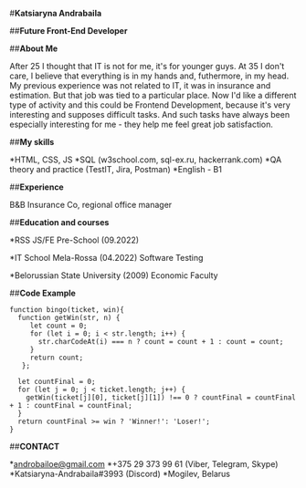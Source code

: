 #**Katsiaryna Andrabaila**

##**Future Front-End Developer**


##**About Me**

After 25 I thought that IT is not for me, it's for younger guys. At 35 I don't care, I believe that everything is in my hands and, futhermore, in my head.
My previous experience was not related to IT, it was in insurance and estimation. But that job was tied to a particular place. Now I'd like a different type of activity and this could be Frontend Development, because it's very interesting and supposes difficult tasks. And such tasks have always been especially interesting for me - they help me feel great job satisfaction.


##**My skills**

*HTML, CSS, JS
*SQL (w3school.com, sql-ex.ru, hackerrank.com)
*QA theory and practice (TestIT, Jira, Postman)
*English - B1


##**Experience**

B&B Insurance Co, regional office manager


##**Education and courses**

*RSS JS/FE Pre-School (09.2022)

*IT School Mela-Rossa (04.2022)
Software Testing

*Belorussian State University (2009)
Economic Faculty


##**Code Example**

```
function bingo(ticket, win){
  function getWin(str, n) {
     let count = 0;
     for (let i = 0; i < str.length; i++) {
       str.charCodeAt(i) === n ? count = count + 1 : count = count;
     }
     return count;
   };
  
  let countFinal = 0;
  for (let j = 0; j < ticket.length; j++) {
    getWin(ticket[j][0], ticket[j][1]) !== 0 ? countFinal = countFinal + 1 : countFinal = countFinal;
  }
  return countFinal >= win ? 'Winner!': 'Loser!';
}
```


##**CONTACT**

*androbailoe@gmail.com
*+375 29 373 99 61 (Viber, Telegram, Skype)
*Katsiaryna-Andrabaila#3993 (Discord)
*Mogilev, Belarus
